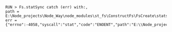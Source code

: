 
    RUN > Fs.statSync catch (err) with:,
    path = E:\Node_projects\Node_Way\node_modules\st_fs\ConstructFs\FsCreate\stats\Examples\with_errr\test_ini_module.js,
    err = {"errno":-4058,"syscall":"stat","code":"ENOENT","path":"E:\\Node_projects\\Node_Way\\node_modules\\st_fs\\ConstructFs\\FsCreate\\stats\\Examples\\with_errr\\test_ini_module.js"}
    
